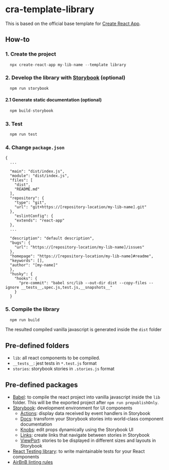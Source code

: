 # cra-template-library

This is based on the official base template for [Create React App](https://github.com/facebook/create-react-app).

## How-to

### 1. Create the project

  ```javascript
    npx create-react-app my-lib-name --template library
  ```

### 2. Develop the library with [Storybook](https://storybook.js.org/) (optional)
  ```javascript
    npm run storybook
  ```

  #### 2.1 Generate static documentation (optional)

  ```javascript
    npm build-storybook
  ```

### 3. Test
  ```javascript
    npm run test
  ```

### 4. Change `package.json`

  ```
  {
    ...

    "main": "dist/index.js",
    "module": "dist/index.js",
    "files": [
      "dist",
      "README.md"
    ],
    "repository": {
      "type": "git",
      "url": "git+https://[repository-location/my-lib-name].git"
    },
      "eslintConfig": {
      "extends": "react-app"
    },
    ...
    
    "description": "default description",
    "bugs": {
      "url": "https://[repository-location/my-lib-name]/issues"
    },
    "homepage": "https://[repository-location/my-lib-name]#readme",
    "keywords": [],
    "author": "[my-name]"
    },
    "husky": {
      "hooks": {
        "pre-commit": "babel src/lib --out-dir dist --copy-files --ignore __tests__,spec.js,test.js,__snapshots__"
      }
    }
  ```

### 5. Compile the library
  ```javascript
    npm run build
  ```

  The resulted compiled vanilla javascript is generated inside the `dist` folder

## Pre-defined folders

  - `lib`: all react components to be compiled.
  - `__tests__`: jest tests in `*.test.js` format
  - `stories`: storybook stories in `.stories.js` format

## Pre-defined packages
  - [Babel](https://babeljs.io/docs/en/babel-cli#compile-files): to compile the react project into vanilla javascript inside the `lib` folder. This will be the exported project after `npm run prepublishOnly`.
  - [Storybook](https://github.com/storybookjs/storybook): development environment for UI components
    - [Actions](https://github.com/storybookjs/storybook/tree/next/addons/actions): display data received by event handlers in Storybook
    - [Docs](https://github.com/storybookjs/storybook/tree/next/addons/docs): transform your Storybook stories into world-class component documentation
    - [Knobs](https://github.com/storybookjs/storybook/tree/next/addons/knobs): edit props dynamically using the Storybook UI
    - [Links](https://github.com/storybookjs/storybook/tree/next/addons/links): create links that navigate between stories in Storybook
    - [ViewPort](https://github.com/storybookjs/storybook/tree/next/addons/viewport): stories to be displayed in different sizes and layouts in Storybook
  - [React Testing library](https://github.com/testing-library/react-testing-library): to write maintainable tests for your React components
  - [AirBnB linting rules]()


